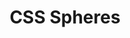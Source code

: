 ---
layout: redirect
title: "CSS Spheres"
description: "Create great looking ball shaped spheres using CSS gradients."
tags: [spheres, balls]
imageURL: eyeball.jpg
target: "http://learnsome.co/blog/spheres/"
targetName: "Learnsome.co"
published: true
---